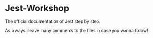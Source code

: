 # Jest-Workshop

The official documentation of Jest step by step.

As always i leave many comments to the files in case you wanna follow!
